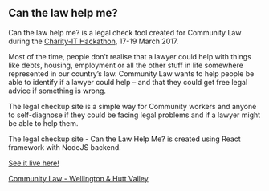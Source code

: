 ## Can the law help me?

Can the law help me? is a legal check tool created for Community Law during the [Charity-IT Hackathon](http://www.charity-it.org/2017-hackathon-wellington/), 17-19 March 2017.  

Most of the time, people don’t realise that a lawyer could help with things like debts, housing, employment or all the other stuff in life somewhere represented in our country’s law.
Community Law wants to help people be able to identify if a lawyer could help – and that they could get free legal advice if something is wrong. 

The legal checkup site is a simple way for Community workers and anyone to self-diagnose if they could be facing legal problems and if a lawyer might be able to help them.

The legal checkup site - Can the Law Help Me? is created using React framework with NodeJS backend.

[See it live here!](https://legalcheck.github.io/main/)

[Community Law - Wellington & Hutt Valley](http://communitylaw.org.nz/)

